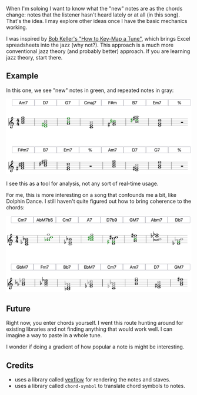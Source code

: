 When I'm soloing I want to know what the "new" notes are as 
the chords change: notes that the listener hasn't heard lately
or at all (in this song). That's the idea. I may explore other
ideas once I have the basic mechanics working.

I was inspired by [Bob Keller's "How to Key-Map a Tune"](https://www.cs.hmc.edu/courses/common/mus84/KeyMaps.pdf), which brings Excel spreadsheets into the jazz (why not?). This approach is a much
more conventional jazz theory (and probably better) approach. If
you are learning jazz theory, start there.

## Example

In this one, we see "new" notes in green, and repeated 
notes in gray:

<img src='./autumn-leaves-1-8.png' />

I see this as a tool for analysis, not any sort of real-time usage.

For me, this is more interesting on a song that confounds me a bit, like Dolphin Dance. I still haven't quite figured out how to bring coherence to the chords:

<img src='./dolphin-dance-1-16.png' />


## Future

Right now, you enter chords yourself. I went this route 
hunting around for existing libraries and not finding anything 
that would work well. I can imagine a way to paste in a whole tune.

I wonder if doing a gradient of how popular a note is might be interesting.



## Credits

- uses a library called [vexflow](https://github.com/0xfe/vexflow/) for rendering the notes and staves.
- uses a library called `chord-symbol` to translate chord symbols
  to notes.
